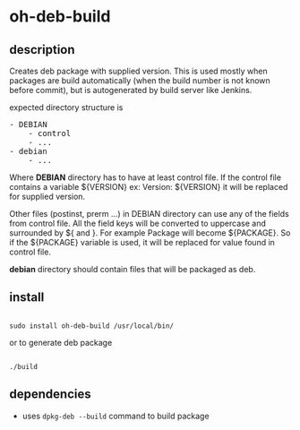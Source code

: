oh-deb-build
============

description
----------

<p>
Creates deb package with supplied version. This is used mostly when
packages are build automatically (when the build number is not known before
commit), but is autogenerated by build server like Jenkins.
</p>

expected directory structure is
<pre>
- DEBIAN
    - control
    - ...
- debian
    - ...
</pre>

Where <b>DEBIAN</b> directory has to have at least control file. If the control
file contains a variable ${VERSION} ex: Version: ${VERSION} it will be 
replaced for supplied version.

Other files (postinst, prerm ...) in DEBIAN directory can use any of the fields
from control file. All the field keys will be converted to uppercase and
surrounded by ${ and }. For example Package will become ${PACKAGE}.
So if the ${PACKAGE} variable is used, it will be replaced for value found in
control file.

<b>debian</b> directory should contain files that will be packaged as deb.

install
-------
<pre><code>
sudo install oh-deb-build /usr/local/bin/
</code></pre>

or to generate deb package

<pre><code>
./build <build_number>
</code></pre>

dependencies
------------
- uses <code>dpkg-deb --build</code> command to build package
